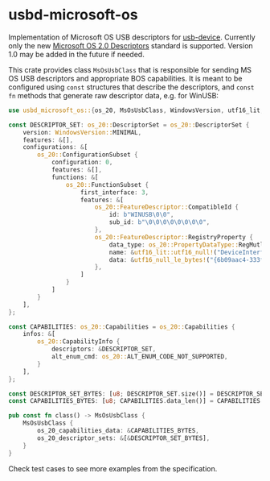 # usbd-microsoft-os

Implementation of Microsoft OS USB descriptors for [usb-device](https://crates.io/crates/usb-device).
Currently only the new [Microsoft OS 2.0 Descriptors](https://learn.microsoft.com/en-us/windows-hardware/drivers/usbcon/microsoft-os-2-0-descriptors-specification)
standard is supported. Version 1.0 may be added in the future if needed.

This crate provides class `MsOsUsbClass` that is responsible for sending MS OS USB descriptors
and appropriate BOS capabilities. It is meant to be configured using `const` structures that
describe the descriptors, and `const fn` methods that generate raw descriptor data, e.g. for WinUSB:

```rust
use usbd_microsoft_os::{os_20, MsOsUsbClass, WindowsVersion, utf16_lit, utf16_null_le_bytes};

const DESCRIPTOR_SET: os_20::DescriptorSet = os_20::DescriptorSet {
    version: WindowsVersion::MINIMAL,
    features: &[],
    configurations: &[
        os_20::ConfigurationSubset {
            configuration: 0,
            features: &[],
            functions: &[
                os_20::FunctionSubset {
                    first_interface: 3,
                    features: &[
                        os_20::FeatureDescriptor::CompatibleId {
                            id: b"WINUSB\0\0",
                            sub_id: b"\0\0\0\0\0\0\0\0",
                        },
                        os_20::FeatureDescriptor::RegistryProperty {
                            data_type: os_20::PropertyDataType::RegMutliSz,
                            name: &utf16_lit::utf16_null!("DeviceInterfaceGUIDs"),
                            data: &utf16_null_le_bytes!("{6b09aac4-333f-4467-9e23-f88b9e9d95f7}\0"),
                        },
                    ]
                }
            ]
        }
    ],
};

const CAPABILITIES: os_20::Capabilities = os_20::Capabilities {
    infos: &[
        os_20::CapabilityInfo {
            descriptors: &DESCRIPTOR_SET,
            alt_enum_cmd: os_20::ALT_ENUM_CODE_NOT_SUPPORTED,
        }
    ],
};

const DESCRIPTOR_SET_BYTES: [u8; DESCRIPTOR_SET.size()] = DESCRIPTOR_SET.descriptor();
const CAPABILITIES_BYTES: [u8; CAPABILITIES.data_len()] = CAPABILITIES.descriptor_data();

pub const fn class() -> MsOsUsbClass {
    MsOsUsbClass {
        os_20_capabilities_data: &CAPABILITIES_BYTES,
        os_20_descriptor_sets: &[&DESCRIPTOR_SET_BYTES],
    }
}
```

Check test cases to see more examples from the specification.
